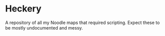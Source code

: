 # Heckery

A repository of all my Noodle maps that required scripting. Expect these to be mostly undocumented and messy.
